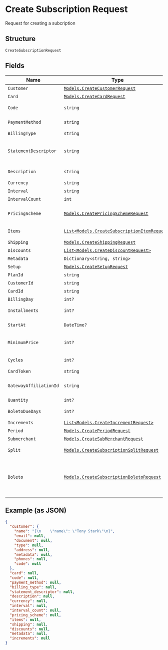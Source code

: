 
# Create Subscription Request

Request for creating a subcription

## Structure

`CreateSubscriptionRequest`

## Fields

| Name | Type | Tags | Description |
|  --- | --- | --- | --- |
| `Customer` | [`Models.CreateCustomerRequest`](../../doc/models/create-customer-request.md) | Required | Customer |
| `Card` | [`Models.CreateCardRequest`](../../doc/models/create-card-request.md) | Required | Card |
| `Code` | `string` | Required | Subscription code |
| `PaymentMethod` | `string` | Required | Payment method |
| `BillingType` | `string` | Required | Billing type |
| `StatementDescriptor` | `string` | Required | Statement descriptor for credit card subscriptions |
| `Description` | `string` | Required | Subscription description |
| `Currency` | `string` | Required | Currency |
| `Interval` | `string` | Required | Interval |
| `IntervalCount` | `int` | Required | Interval count |
| `PricingScheme` | [`Models.CreatePricingSchemeRequest`](../../doc/models/create-pricing-scheme-request.md) | Required | Subscription pricing scheme |
| `Items` | [`List<Models.CreateSubscriptionItemRequest>`](../../doc/models/create-subscription-item-request.md) | Required | Subscription items |
| `Shipping` | [`Models.CreateShippingRequest`](../../doc/models/create-shipping-request.md) | Required | Shipping |
| `Discounts` | [`List<Models.CreateDiscountRequest>`](../../doc/models/create-discount-request.md) | Required | Discounts |
| `Metadata` | `Dictionary<string, string>` | Required | Metadata |
| `Setup` | [`Models.CreateSetupRequest`](../../doc/models/create-setup-request.md) | Optional | Setup data |
| `PlanId` | `string` | Optional | Plan id |
| `CustomerId` | `string` | Optional | Customer id |
| `CardId` | `string` | Optional | Card id |
| `BillingDay` | `int?` | Optional | Billing day |
| `Installments` | `int?` | Optional | Number of installments |
| `StartAt` | `DateTime?` | Optional | Subscription start date |
| `MinimumPrice` | `int?` | Optional | Subscription minimum price |
| `Cycles` | `int?` | Optional | Number of cycles |
| `CardToken` | `string` | Optional | Card token |
| `GatewayAffiliationId` | `string` | Optional | Gateway Affiliation code |
| `Quantity` | `int?` | Optional | Quantity |
| `BoletoDueDays` | `int?` | Optional | Days until boleto expires |
| `Increments` | [`List<Models.CreateIncrementRequest>`](../../doc/models/create-increment-request.md) | Required | Increments |
| `Period` | [`Models.CreatePeriodRequest`](../../doc/models/create-period-request.md) | Optional | - |
| `Submerchant` | [`Models.CreateSubMerchantRequest`](../../doc/models/create-sub-merchant-request.md) | Optional | SubMerchant |
| `Split` | [`Models.CreateSubscriptionSplitRequest`](../../doc/models/create-subscription-split-request.md) | Optional | Subscription's split |
| `Boleto` | [`Models.CreateSubscriptionBoletoRequest`](../../doc/models/create-subscription-boleto-request.md) | Optional | Information about fines and interest on the "boleto" used from payment |

## Example (as JSON)

```json
{
  "customer": {
    "name": "{\n    \"name\": \"Tony Stark\"\n}",
    "email": null,
    "document": null,
    "type": null,
    "address": null,
    "metadata": null,
    "phones": null,
    "code": null
  },
  "card": null,
  "code": null,
  "payment_method": null,
  "billing_type": null,
  "statement_descriptor": null,
  "description": null,
  "currency": null,
  "interval": null,
  "interval_count": null,
  "pricing_scheme": null,
  "items": null,
  "shipping": null,
  "discounts": null,
  "metadata": null,
  "increments": null
}
```

